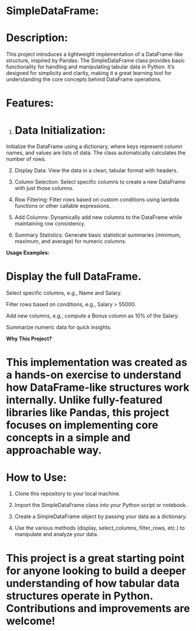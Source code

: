 # SimpleDataFrame: 

# Description:
This project introduces a lightweight implementation of a DataFrame-like structure, inspired by Pandas. The SimpleDataFrame class provides basic functionality for handling and manipulating tabular data in Python. It’s designed for simplicity and clarity, making it a great learning tool for understanding the core concepts behind DataFrame operations.

# Features:

1. # Data Initialization:
Initialize the DataFrame using a dictionary, where keys represent column names, and values are lists of data. The class automatically calculates the number of rows.


2. Display Data:
View the data in a clean, tabular format with headers.


3. Column Selection:
Select specific columns to create a new DataFrame with just those columns.


4. Row Filtering:
Filter rows based on custom conditions using lambda functions or other callable expressions.


5. Add Columns:
Dynamically add new columns to the DataFrame while maintaining row consistency.


6. Summary Statistics:
Generate basic statistical summaries (minimum, maximum, and average) for numeric columns.



**Usage Examples:**

# Display the full DataFrame.

Select specific columns, e.g., Name and Salary.

Filter rows based on conditions, e.g., Salary > 55000.

Add new columns, e.g., compute a Bonus column as 10% of the Salary.

Summarize numeric data for quick insights.


**Why This Project?** 

# This implementation was created as a hands-on exercise to understand how DataFrame-like structures work internally. Unlike fully-featured libraries like Pandas, this project focuses on implementing core concepts in a simple and approachable way.

# How to Use: 

 1. Clone this repository to your local machine.


2. Import the SimpleDataFrame class into your Python script or notebook.


3. Create a SimpleDataFrame object by passing your data as a dictionary.


4. Use the various methods (display, select_columns, filter_rows, etc.) to manipulate and analyze your data.



# This project is a great starting point for anyone looking to build a deeper understanding of how tabular data structures operate in Python. Contributions and improvements are welcome!

